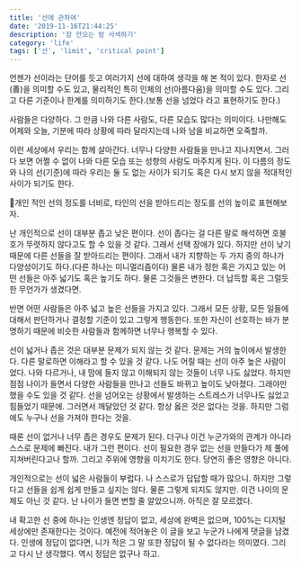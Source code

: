 ```yaml
---
title: '선에 관하여'
date: '2019-11-16T21:44:25'
description: '잠 안오는 밤 사색하기'
category: 'life'
tags: ['선', 'limit', 'critical point']
---
```


언젠가 선이라는 단어를 듯고 여러가지 선에 대하여 생각을 해 본 적이 있다.
한자로 선(善)을 의미할 수도 있고, 물리적인 특히 인체의 선(아름다움)을 의미할 수도 있다. 그리고 다른 기준이나 한계를 의미하기도 한다.(보통 선을 넘었다 라고 표현하기도 한다.)

사람들은 다양하다. 그 만큼 나와 다른 사람도, 다른 모습도 많다는 의미이다. 나만해도 어제와 오늘, 기분에 따라 상황에 따라 달라지는데 나와 남을 비교하면 오죽할까. 

이런 세상에서 우리는 함께 살아간다. 너무나 다양한 사람들을 만나고 지나치면서. 그러다 보면 어쩔 수 없이 나와 다른 모습 또는 성향의 사람도 마주치게 된다. 이 다름의 정도와 나의 선(기준)에 따라 우리는 둘 도 없는 사이가 되기도 혹은 다시 보지 않을 적대적인 사이가 되기도 한다.

개인 적인 선의 정도를 너비로, 타인의 선을 받아드리는 정도를 선의 높이로 표현해보자.

난 개인적으로 선이 대부분 좁고 낮은 편이다. 선이 좁다는 걸 다른 말로 해석하면 호불호가 뚜렷하지 않다고도 할 수 있을 것 같다. 그래서 선택 장애가 있다. 하지만 선이 낮기 때문에 다른 선들을 잘 받아드리는 편이다. 그래서 내가 지향하는 두 가지 중의 하나가 다양성이기도 하다.(다른 하나는 미니멀리즘이다) 물론 내가 정한 혹은 가지고 있는 어떤 선들은 아주 넓기도 혹은 높기도 하다. 물론 그것들은 변한다. 더 납득할 혹은 그럴듯한 무언가가 생겼다면.

반면 어떤 사람들은 아주 넓고 높은 선들을 가지고 있다. 그래서 모든 상황, 모든 일들에 대해서 판단하거나 결정할 기준이 있고 그렇게 행동한다. 또한 자신이 선호하는 바가 분명하기 때문에 비슷한 사람들과 함께하면 너무나 행복할 수 있다. 

선이 넓거나 좁은 것은 대부분 문제가 되지 않는 것 같다. 문제는 거의 높이에서 발생한다. 다른 말로하면 이해라고 할 수 있을 것 같다. 나도 어릴 때는 선이 아주 높은 사람이었다. 나와 다르거나, 내 맘에 들지 않고 이해되지 않는 것들이 너무 나도 싫었다. 하지만 점점 나이가 들면서 다양한 사람들을 만나고 선들도 바뀌고 높이도 낮아졌다. 그래야만 했을 수도 있을 것 같다. 선을 넘어오는 상황에서 발생하는 스트레스가 너무나도 싫었고 힘들었기 때문에. 그러면서 깨달았던 것 같다. 항상 옳은 것은 없다는 것을. 하지만 그럼에도 누구나 선을 가져야 한다는 것을.

때론 선이 없거나 너무 좁은 경우도 문제가 된다. 더구나 이건 누군가와의 관계가 아니라 스스로 문제에 빠진다. 내가 그런 편이다. 선이 필요한 경우 없는 선을 만들다가 제 풀에 지쳐버린다고나 할까. 그리고 주위에 영향을 미치기도 한다. 당연히 좋은 영향은 아니다.

개인적으로는 선이 넓은 사람들이 부럽다. 나 스스로가 답답할 때가 많으니. 하지만 그렇다고 선들을 쉽게 쉽게 만들고 싶지는 않다. 물론 그렇게 되지도 않지만. 이건 나이의 문제도 아닌 것 같다. 난 나이가 들면 변할 줄 알았으니까. 아직은 잘 모르겠다. 

내 확고한 선 중에 하나는 인생엔 정답이 없고, 세상에 완벽은 없으며, 100%는 디지털 세상에만 존재한다는 것이다. 예전에 적어놓은 이 글을 보고 누군가 나에게 댓글을 남겼다. 인생에 정답이 없다면, 니가 적은 그 말 또한 정답이 될 수 없다라는 의미였다. 그리고 다시 난 생각했다. 역시 정답은 없구나 하고.